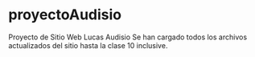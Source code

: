 # proyectoAudisio
Proyecto de Sitio Web Lucas Audisio
Se han cargado todos los archivos actualizados del sitio hasta la clase 10 inclusive.
